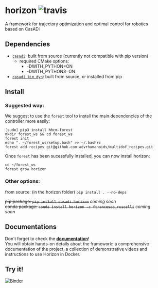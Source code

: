 # horizon ![travis](https://app.travis-ci.com/ADVRHumanoids/horizon.svg?branch=devel&status=passed)
A framework for trajectory optimization and optimal control for robotics based on CasADi

## Dependencies
- [`casadi`](https://github.com/casadi/casadi): built from source (currently not compatible with pip version)
    - required CMake options:
        -   -DWITH_PYTHON=ON
        -   -DWITH_PYTHON3=ON
- [`casadi_kin_dyn`](https://github.com/ADVRHumanoids/casadi_kin_dyn.git): built from source, or installed from pip


## Install

### Suggested way:

We suggest to use the `forest` tool to install the main dependencies of the controller more easily:
```
[sudo] pip3 install hhcm-forest
mkdir forest_ws && cd forest_ws
forest init
echo ". ~/forest_ws/setup.bash" >> ~/.bashrc
forest add-recipes git@github.com:advrhumanoids/multidof_recipes.git
```
Once `forest` has been sucessfully installed, you can now install horizon:
```
cd ~/forest_ws
forest grow horizon
```

### Other options:
from source: (in the horizon folder) ```pip install . --no-deps```


~~pip package: ```pip install casadi-horizon```~~ *coming soon* \
~~conda package: ```conda install horizon -c ftrancesco_ruscelli```~~ *coming soon*

## Documentations
Don't forget to check the [**documentation**](https://advrhumanoids.github.io/horizon/)!  
You will obtain hands-on details about the framework: a comprehensive documentation of the project, a collection of demonstrative videos and instructions to use Horizon in Docker.

## Try it!
[![Binder](https://mybinder.org/badge_logo.svg)](https://mybinder.org/v2/gh/FrancescoRuscelli/horizon-live/main?urlpath=lab/tree/index.ipynb)

